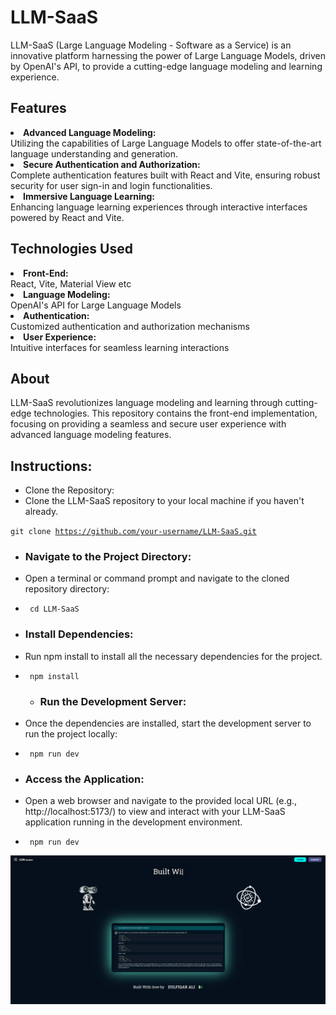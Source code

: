 
# LLM-SaaS

LLM-SaaS (Large Language Modeling - Software as a Service) is an innovative platform harnessing the power of Large Language Models, driven by OpenAI's API, to provide a cutting-edge language modeling and learning experience.

## Features
<li><b>Advanced Language Modeling:</b></li>Utilizing the capabilities of Large Language Models to offer state-of-the-art language understanding and generation.

<li><b>Secure Authentication and Authorization:</b></li>Complete authentication features built with React and Vite, ensuring robust security for user sign-in and login functionalities.
<li><b>Immersive Language Learning: </b></li>Enhancing language learning experiences through interactive interfaces powered by React and Vite.

## Technologies Used

<li><b>Front-End:  </b></li>React, Vite, Material View etc
<li><b>Language Modeling: </b></li> OpenAI's API for Large Language Models
<li><b>Authentication:</b></li> Customized authentication and authorization mechanisms
<li><b>User Experience: </b></li> Intuitive interfaces for seamless learning interactions

## About
LLM-SaaS revolutionizes language modeling and learning through cutting-edge technologies. This repository contains the front-end implementation, focusing on providing a seamless and secure user experience with advanced language modeling features.

## Instructions:
- Clone the Repository:
- Clone the LLM-SaaS repository to your local machine if you haven't already.

<code>git clone https://github.com/your-username/LLM-SaaS.git
</code>
- ### Navigate to the Project Directory:
- Open a terminal or command prompt and navigate to the cloned repository directory:
  
-  <code> cd LLM-SaaS</code>

  - ### Install Dependencies:
- Run npm install to install all the necessary dependencies for the project.
  
-  <code> npm install</code>

   - ### Run the Development Server:
- Once the dependencies are installed, start the development server to run the project locally:
  
-  <code> npm run dev</code>

 - ### Access the Application:
-  Open a web browser and navigate to the provided local URL (e.g., http://localhost:5173/) to view and interact with your LLM-SaaS application running in the development environment.
  
-  <code> npm run dev</code>

[![Click to play video](./frontend/public/screenshotmern.png)](./frontend/public/demo2.mp4)
